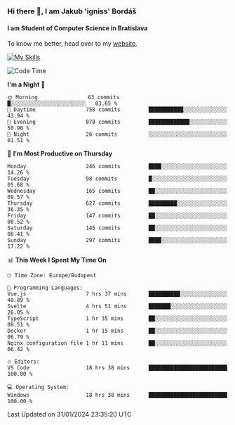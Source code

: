 ### Hi there 👋, I am Jakub 'igniss' Bordáš

#### I am Student of Computer Science in Bratislava
To know me better, head over to my [website](https://bordas.sk).

[![My Skills](https://skillicons.dev/icons?i=js,html,css,figma,svelte,java,kotlin,python,postgresql,typescript,nest,nodejs)](https://bordas.sk)


<!--START_SECTION:waka-->
![Code Time](http://img.shields.io/badge/Code%20Time-1%2C387%20hrs%2048%20mins-blue)

**I'm a Night 🦉** 

```text
🌞 Morning                63 commits          █░░░░░░░░░░░░░░░░░░░░░░░░   03.65 % 
🌆 Daytime                758 commits         ███████████░░░░░░░░░░░░░░   43.94 % 
🌃 Evening                878 commits         █████████████░░░░░░░░░░░░   50.90 % 
🌙 Night                  26 commits          ░░░░░░░░░░░░░░░░░░░░░░░░░   01.51 % 
```
📅 **I'm Most Productive on Thursday** 

```text
Monday                   246 commits         ████░░░░░░░░░░░░░░░░░░░░░   14.26 % 
Tuesday                  98 commits          █░░░░░░░░░░░░░░░░░░░░░░░░   05.68 % 
Wednesday                165 commits         ██░░░░░░░░░░░░░░░░░░░░░░░   09.57 % 
Thursday                 627 commits         █████████░░░░░░░░░░░░░░░░   36.35 % 
Friday                   147 commits         ██░░░░░░░░░░░░░░░░░░░░░░░   08.52 % 
Saturday                 145 commits         ██░░░░░░░░░░░░░░░░░░░░░░░   08.41 % 
Sunday                   297 commits         ████░░░░░░░░░░░░░░░░░░░░░   17.22 % 
```


📊 **This Week I Spent My Time On** 

```text
🕑︎ Time Zone: Europe/Budapest

💬 Programming Languages: 
Vue.js                   7 hrs 37 mins       ██████████░░░░░░░░░░░░░░░   40.89 % 
Svelte                   4 hrs 51 mins       ███████░░░░░░░░░░░░░░░░░░   26.05 % 
TypeScript               1 hr 35 mins        ██░░░░░░░░░░░░░░░░░░░░░░░   08.51 % 
Docker                   1 hr 15 mins        ██░░░░░░░░░░░░░░░░░░░░░░░   06.79 % 
Nginx configuration file 1 hr 11 mins        ██░░░░░░░░░░░░░░░░░░░░░░░   06.42 % 

🔥 Editors: 
VS Code                  18 hrs 38 mins      █████████████████████████   100.00 % 

💻 Operating System: 
Windows                  18 hrs 38 mins      █████████████████████████   100.00 % 
```


 Last Updated on 31/01/2024 23:35:20 UTC
<!--END_SECTION:waka-->
